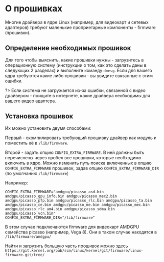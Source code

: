 # О прошивках

Многие драйвера в ядре Linux (например, для видеокарт и сетевых адаптеров) требуют маленькие проприетарные компоненты - firmware (прошивки).

## Определение необходимых прошивок

Для того чтобы выяснить, какие прошивки нужны - загрузитесь в операционную систему (инструкции о том, как это сделать даны в следующих 2 разделах) и выполните команду `dmesg`. Если для вашего ядра требуются какие либо прошивки - вы увидите связанные с этим ошибки.

?> Если система не загружается из-за ошибки, связанной с видео драйвером - поищите в интернете, какие драйвера необходимы для вашего видео адаптера.

## Установка прошивок

Их можно установить двумя способами:

Первый - скомпилировать требующий прошивку драйвер как модуль и поместить её в `/lib/firmware`.

Второй - задать опцию `CONFIG_EXTRA_FIRMWARE`. В ней должны быть перечислены через пробел все прошивки, которые необходимо включить в ядро.
Можно изменить путь поиска включенных в опцию `CONFIG_EXTRA_FIRMWARE` прошивок, задав опцию `CONFIG_EXTRA_FIRMWARE_DIR` (по умолчанию `/lib/firmware`)

Например:

```
CONFIG_EXTRA_FIRMWARE="amdgpu/picasso_asd.bin amdgpu/picasso_gpu_info.bin amdgpu/picasso_mec2.bin amdgpu/picasso_pfp.bin amdgpu/picasso_rlc.bin amdgpu/picasso_ta.bin amdgpu/picasso_ce.bin amdgpu/picasso_me.bin amdgpu/picasso_mec.bin amdgpu/picasso_rlc_am4.bin amdgpu/picasso_sdma.bin amdgpu/picasso_vcn.bin"
CONFIG_EXTRA_FIRMWARE_DIR="/lib/firmware"
```

В этом случае подключаются firmware для видеокарт AMDGPU семейства picasso (например, Vega 8). Они в таком случае находятся в `/lib/firmware/amdgpu/`

Найти и загрузить большую часть прошивок можно здесь `https://git.kernel.org/pub/scm/linux/kernel/git/firmware/linux-firmware.git/tree/`
